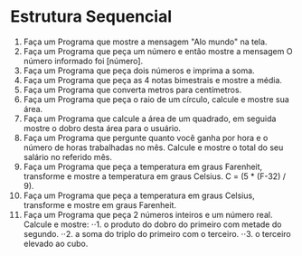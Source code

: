 # Estrutura Sequencial
1. Faça um Programa que mostre a mensagem "Alo mundo" na tela.
2. Faça um Programa que peça um número e então mostre a mensagem O número informado foi [número].
3. Faça um Programa que peça dois números e imprima a soma.
4. Faça um Programa que peça as 4 notas bimestrais e mostre a média.
5. Faça um Programa que converta metros para centímetros.
6. Faça um Programa que peça o raio de um círculo, calcule e mostre sua área.
7. Faça um Programa que calcule a área de um quadrado, em seguida mostre o dobro desta área para o usuário.
8. Faça um Programa que pergunte quanto você ganha por hora e o número de horas trabalhadas no mês. Calcule e mostre o total do seu salário no referido mês.
9. Faça um Programa que peça a temperatura em graus Farenheit, transforme e mostre a temperatura em graus Celsius.
   C = (5 * (F-32) / 9).
10. Faça um Programa que peça a temperatura em graus Celsius, transforme e mostre em graus Farenheit.
11. Faça um Programa que peça 2 números inteiros e um número real. Calcule e mostre:
⋅⋅1. o produto do dobro do primeiro com metade do segundo.
⋅⋅2. a soma do triplo do primeiro com o terceiro.
⋅⋅3. o terceiro elevado ao cubo.

